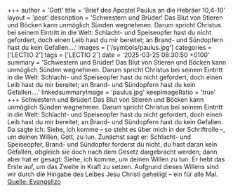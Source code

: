 +++
author = 'Gott'
title = 'Brief des Apostel Paulus an die Hebräer 10,4-10'
layout = 'post'
description = 'Schwestern und Brüder! Das Blut von Stieren und Böcken kann unmöglich Sünden wegnehmen. Darum spricht Christus bei seinem Eintritt in die Welt: Schlacht- und Speiseopfer hast du nicht gefordert, doch einen Leib hast du mir bereitet; an Brand- und Sündopfern hast du kein Gefallen....'
images = ['/symbols/paulus.jpg']
categories = ['LECTIO 2']
tags = ['LECTIO 2']
date = '2025-03-25 08:30:50 +0100'
summary = 'Schwestern und Brüder! Das Blut von Stieren und Böcken kann unmöglich Sünden wegnehmen. Darum spricht Christus bei seinem Eintritt in die Welt: Schlacht- und Speiseopfer hast du nicht gefordert, doch einen Leib hast du mir bereitet; an Brand- und Sündopfern hast du kein Gefallen....'
linkedsummaryImage = 'paulus.jpg'
keepImageRatio = 'true'
+++
Schwestern und Brüder!
Das Blut von Stieren und Böcken kann unmöglich Sünden wegnehmen.
Darum spricht Christus bei seinem Eintritt in die Welt: Schlacht- und Speiseopfer hast du nicht gefordert, doch einen Leib hast du mir bereitet;
an Brand- und Sündopfern hast du kein Gefallen.<!--more-->
Da sagte ich: Siehe, ich komme – so steht es über mich in der Schriftrolle –, um deinen Willen, Gott, zu tun.
Zunächst sagt er: Schlacht- und Speiseopfer, Brand- und Sündopfer forderst du nicht, du hast daran kein Gefallen, obgleich sie doch nach dem Gesetz dargebracht werden;
dann aber hat er gesagt: Siehe, ich komme, um deinen Willen zu tun. Er hebt das Erste auf, um das Zweite in Kraft zu setzen.
Aufgrund dieses Willens sind wir durch die Hingabe des Leibes Jesu Christi geheiligt – ein für alle Mal.<br> [Quelle: Evangelizo](https://evangeliumtagfuertag.org/DE/gospel)